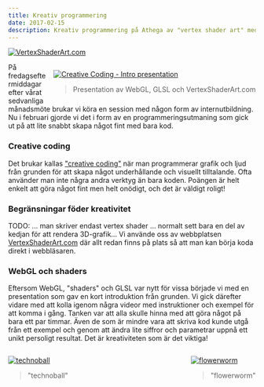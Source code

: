 ```yaml
---
title: Kreativ programmering
date: 2017-02-15
description: Kreativ programmering på Athega av "vertex shader art" med GLSL
---
```


[![VertexShaderArt.com](https://athega.se/system/uploads/2017/02/vertexshaderart.jpg)](https://www.vertexshaderart.com/)


<div style="float:right;margin-left:1em">

[![Creative Coding - Intro presentation](https://athega.se/system/uploads/2017/02/athega-creative-coding.jpg)](https://slides.com/johanberonius/shader-art/fullscreen)

> Presentation av WebGL, GLSL och VertexShaderArt.com
</div>

På fredagseftermiddagar efter vårat sedvanliga månadsmöte brukar vi köra en session med någon form av internutbildning.
Nu i februari gjorde vi det i form av en programmeringsutmaning som gick ut på att lite snabbt skapa något fint med bara kod.

### Creative coding
Det brukar kallas ["creative coding"](https://en.wikipedia.org/wiki/Creative_coding) när man programmerar grafik och ljud från grunden för att skapa något underhållande och visuellt tilltalande.
Ofta använder man inte några andra verktyg än bara koden.
Poängen är helt enkelt att göra något fint men helt onödigt, och det är väldigt roligt!

### Begränsningar föder kreativitet

TODO: ... man skriver endast vertex shader ... normalt sett bara en del av kedjan för att rendera 3D-grafik...
Vi använde oss av webbplatsen [VertexShaderArt.com](https://www.vertexshaderart.com/) där allt redan finns på plats så att man kan börja koda direkt i webbläsaren.


### WebGL och shaders
Eftersom WebGL, "shaders" och GLSL var nytt för vissa började vi med en presentation som gav en kort introduktion från grunden.
Vi gick därefter vidare med att kolla igenom några videor med instruktioner och exempel för att komma i gång.
Tanken var att alla skulle hinna med att göra något på bara ett par timmar.
Även de som är mindre vara att skriva kod kunde utgå från ett exempel och genom att ändra lite siffror och parametrar uppnå ett unikt persoligt resultat.
Det är kreativiteten som är det viktiga!

<div style="float:left">

[![technoball](https://athega.se/system/uploads/2017/02/technoball.jpg)](https://www.vertexshaderart.com/art/mAZixq6fNzd7qSpQs)

> "technoball"
</div>

<div style="float:right">

[![flowerworm](https://athega.se/system/uploads/2017/02/flowerworm.jpg)](https://www.vertexshaderart.com/art/Ghsjg9yjpwFdatBgX)

> "flowerworm"
</div>
